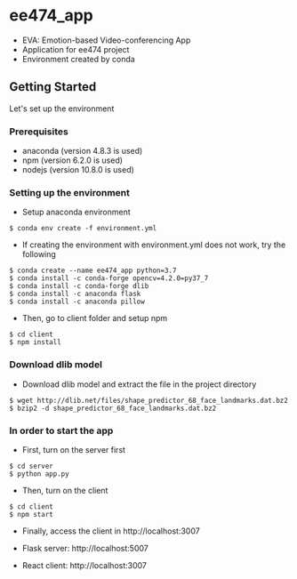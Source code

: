 # ee474_app

- EVA: Emotion-based Video-conferencing App
- Application for ee474 project
- Environment created by conda


## Getting Started

Let's set up the environment

### Prerequisites

- anaconda (version 4.8.3 is used)
- npm (version 6.2.0 is used)
- nodejs (version 10.8.0 is used)

### Setting up the environment
- Setup anaconda environment
```
$ conda env create -f environment.yml
```

- If creating the environment with environment.yml does not work, try the following
```
$ conda create --name ee474_app python=3.7
$ conda install -c conda-forge opencv=4.2.0=py37_7
$ conda install -c conda-forge dlib
$ conda install -c anaconda flask
$ conda install -c anaconda pillow
```

- Then, go to client folder and setup npm
```
$ cd client
$ npm install
```

### Download dlib model
- Download dlib model and extract the file in the project directory
```
$ wget http://dlib.net/files/shape_predictor_68_face_landmarks.dat.bz2
$ bzip2 -d shape_predictor_68_face_landmarks.dat.bz2
```

### In order to start the app
- First, turn on the server first
```
$ cd server
$ python app.py
```
- Then, turn on the client
```
$ cd client
$ npm start
```
- Finally, access the client in http://localhost:3007

- Flask server: http://localhost:5007
- React client: http://localhost:3007
